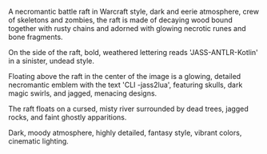 A necromantic battle raft in Warcraft style, dark and eerie atmosphere, crew of skeletons and zombies, the raft is made
of decaying wood bound together with rusty chains and adorned with glowing necrotic runes and bone fragments.

On the side of the raft, bold, weathered lettering reads 'JASS-ANTLR-Kotlin' in a sinister, undead style.

Floating above the raft in the center of the image is a glowing, detailed necromantic emblem with the text 'CLI
-jass2lua',
featuring skulls, dark magic swirls, and jagged, menacing designs.

The raft floats on a cursed, misty river surrounded by dead trees, jagged rocks, and faint ghostly apparitions.

Dark, moody atmosphere, highly detailed, fantasy style, vibrant colors, cinematic lighting.

